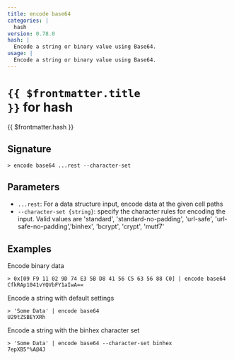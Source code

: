 ```yaml
---
title: encode base64
categories: |
  hash
version: 0.78.0
hash: |
  Encode a string or binary value using Base64.
usage: |
  Encode a string or binary value using Base64.
---
```


# <code>{{ $frontmatter.title }}</code> for hash

<div class='command-title'>{{ $frontmatter.hash }}</div>

## Signature

```> encode base64 ...rest --character-set```

## Parameters

 -  `...rest`: For a data structure input, encode data at the given cell paths
 -  `--character-set {string}`: specify the character rules for encoding the input.
	Valid values are 'standard', 'standard-no-padding', 'url-safe', 'url-safe-no-padding','binhex', 'bcrypt', 'crypt', 'mutf7'

## Examples

Encode binary data
```shell
> 0x[09 F9 11 02 9D 74 E3 5B D8 41 56 C5 63 56 88 C0] | encode base64
CfkRAp1041vYQVbFY1aIwA==
```

Encode a string with default settings
```shell
> 'Some Data' | encode base64
U29tZSBEYXRh
```

Encode a string with the binhex character set
```shell
> 'Some Data' | encode base64 --character-set binhex
7epXB5"%A@4J
```
